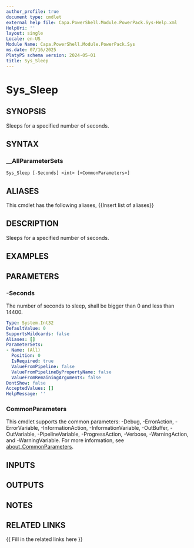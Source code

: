 ```yaml
---
author_profile: true
document type: cmdlet
external help file: Capa.PowerShell.Module.PowerPack.Sys-Help.xml
HelpUri: ''
layout: single
Locale: en-US
Module Name: Capa.PowerShell.Module.PowerPack.Sys
ms.date: 07/16/2025
PlatyPS schema version: 2024-05-01
title: Sys_Sleep
---
```


# Sys_Sleep

## SYNOPSIS

Sleeps for a specified number of seconds.

## SYNTAX

### __AllParameterSets

```
Sys_Sleep [-Seconds] <int> [<CommonParameters>]
```

## ALIASES

This cmdlet has the following aliases,
  {{Insert list of aliases}}

## DESCRIPTION

Sleeps for a specified number of seconds.

## EXAMPLES

## PARAMETERS

### -Seconds

The number of seconds to sleep, shall be bigger than 0 and less than 14400.

```yaml
Type: System.Int32
DefaultValue: 0
SupportsWildcards: false
Aliases: []
ParameterSets:
- Name: (All)
  Position: 0
  IsRequired: true
  ValueFromPipeline: false
  ValueFromPipelineByPropertyName: false
  ValueFromRemainingArguments: false
DontShow: false
AcceptedValues: []
HelpMessage: ''
```

### CommonParameters

This cmdlet supports the common parameters: -Debug, -ErrorAction, -ErrorVariable,
-InformationAction, -InformationVariable, -OutBuffer, -OutVariable, -PipelineVariable,
-ProgressAction, -Verbose, -WarningAction, and -WarningVariable. For more information, see
[about_CommonParameters](https://go.microsoft.com/fwlink/?LinkID=113216).

## INPUTS

## OUTPUTS

## NOTES

## RELATED LINKS

{{ Fill in the related links here }}


